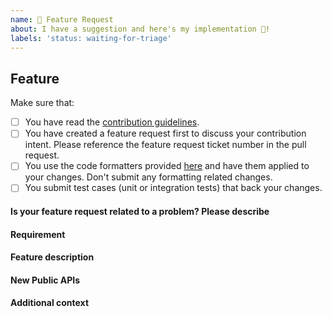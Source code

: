 ```yaml
---
name: 🚀 Feature Request
about: I have a suggestion and here's my implementation 🙂!
labels: 'status: waiting-for-triage'
---
```


## Feature

<!-- First of all: Have you checked the docs, GitHub issues, or Stack Overflow whether someone else has already reported your issue? Maybe the feature already exists?-->

Make sure that:

- [ ] You have read the [contribution guidelines](https://github.com/r2dbc/.github/blob/main/.github/CONTRIBUTING.adoc).
- [ ] You have created a feature request first to discuss your contribution intent. Please reference the feature request ticket number in the pull request.
- [ ] You use the code formatters provided [here](https://github.com/r2dbc/.github/blob/main/intellij-style.xml) and have them applied to your changes. Don't submit any formatting related changes.
- [ ] You submit test cases (unit or integration tests) that back your changes.

 <!--
Great! Live long and prosper.
-->

#### Is your feature request related to a problem? Please describe

<!-- A clear and concise description of what the problem is. Ex. I have an issue when [...] -->

#### Requirement

<!-- A clear and concise description of the issue or link to a GitHub issue #.-->
 
#### Feature description 

<!--- Briefly describe the fix implementation. --->

#### New Public APIs

<!--- List any new public APIs added with this Fix. --->

#### Additional context

<!-- Add any other context about the problem here. Do not add code as screenshots. -->

